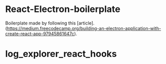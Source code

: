 # React-Electron-boilerplate

Boilerplate made by following this [article].(https://medium.freecodecamp.org/building-an-electron-application-with-create-react-app-97945861647c).

# log_explorer_react_hooks
